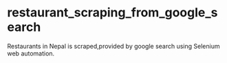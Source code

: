 # restaurant_scraping_from_google_search
Restaurants in Nepal is scraped,provided by google search using Selenium web automation.

